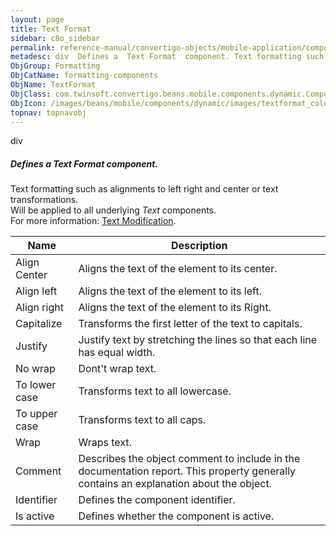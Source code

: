 ```yaml
---
layout: page
title: Text Format
sidebar: c8o_sidebar
permalink: reference-manual/convertigo-objects/mobile-application/components/formatting-components/text-format/
metadesc: div  Defines a  Text Format  component. Text formatting such as alignments to left right and center or text transformations. Will be applied to all un
ObjGroup: Formatting
ObjCatName: formatting-components
ObjName: TextFormat
ObjClass: com.twinsoft.convertigo.beans.mobile.components.dynamic.ComponentManager$1
ObjIcon: /images/beans/mobile/components/dynamic/images/textformat_color_32x32.png
topnav: topnavobj
---
```

div<br/>

##### Defines a <i>Text Format</i> component.<br/>
Text formatting such as alignments to left right and center or text transformations.<br/>
Will be applied to all underlying <i>Text</i> components.<br/>
For more information: <a href='https://ionicframework.com/docs/v3/theming/css-utilities/#text-modification' target='_blank'>Text Modification</a>.

Name | Description 
--- | ---
Align Center | Aligns the text of the element to its center.
Align left | Aligns the text of the element to its left.
Align right | Aligns the text of the element to its Right.
Capitalize | Transforms the first letter of the text to capitals.
Justify | Justify text by stretching the lines so that each line has equal width.
No wrap | Dont't wrap text.
To lower case | Transforms text to all lowercase.
To upper case | Transforms text to all caps.
Wrap | Wraps text.
Comment | Describes the object comment to include in the documentation report.  This property generally contains an explanation about the object. 
Identifier | Defines the component identifier.  
Is active | Defines whether the component is active. 

